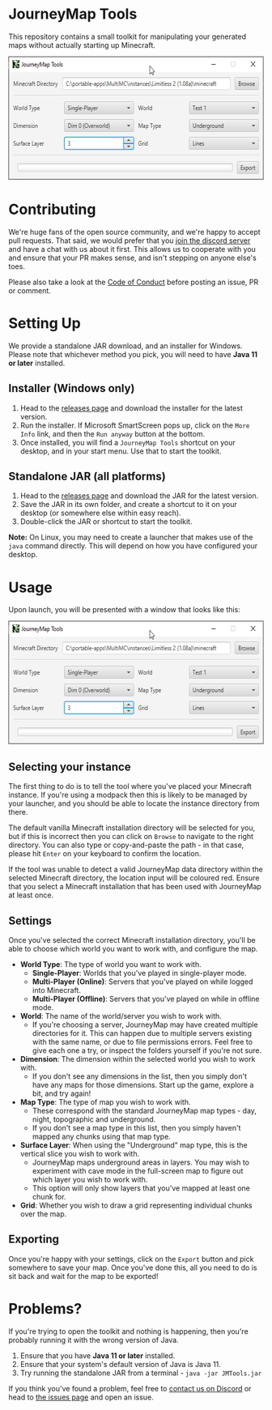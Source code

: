 # JourneyMap Tools

This repository contains a small toolkit for manipulating your generated maps without actually starting up Minecraft.

<p align="center">
  <img alt="Screenshot" width="586" height="243" src=".github/screenshot.png" />
</p>

# Contributing

We're huge fans of the open source community, and we're happy to accept pull requests. That said, we would prefer
that you [join the discord server](https://discord.gg/eP8gE69) and have a chat with us about it first. This allows
us to cooperate with you and ensure that your PR makes sense, and isn't stepping on anyone else's toes.

Please also take a look at the [Code of Conduct](CONDUCT.md) before posting an issue, PR or comment.

# Setting Up

We provide a standalone JAR download, and an installer for Windows. Please note that whichever method you pick,
you will need to have **Java 11 or later** installed.

## Installer (Windows only)

1. Head to the [releases page](releases) and download the installer for the latest version.
2. Run the installer. If Microsoft SmartScreen pops up, click on the `More Info` link, and then the
   `Run anyway` button at the bottom.
3. Once installed, you will find a `JourneyMap Tools` shortcut on your desktop, and in your start menu. Use that
   to start the toolkit.

## Standalone JAR (all platforms)

1. Head to the [releases page](releases) and download the JAR for the latest version.
2. Save the JAR in its own folder, and create a shortcut to it on your desktop (or somewhere else within easy reach).
3. Double-click the JAR or shortcut to start the toolkit.

**Note:** On Linux, you may need to create a launcher that makes use of the `java` command directly. This will
depend on how you have configured your desktop.

# Usage

Upon launch, you will be presented with a window that looks like this:

<p align="center">
  <img alt="Screenshot" width="586" height="243" src=".github/screenshot.png" />
</p>

## Selecting your instance

The first thing to do is to tell the tool where you've placed your Minecraft instance. If you're using a modpack
then this is likely to be managed by your launcher, and you should be able to locate the instance directory from there.

The default vanilla Minecraft installation directory will be selected for you, but if this is incorrect then you can 
click on `Browse` to navigate to the right directory. You can also type or copy-and-paste the path - in that case, 
please hit `Enter` on your keyboard to confirm the location.

If the tool was unable to detect a valid JourneyMap data directory within the selected Minecraft directory, the
location input will be coloured red. Ensure that you select a Minecraft installation that has been used with
JourneyMap at least once.

## Settings

Once you've selected the correct Minecraft installation directory, you'll be able to choose which world you want
to work with, and configure the map.

* **World Type**: The type of world you want to work with.
    * **Single-Player**: Worlds that you've played in single-player mode.
    * **Multi-Player (Online)**: Servers that you've played on while logged into Minecraft.
    * **Multi-Player (Offline)**: Servers that you've played on while in offline mode.
* **World**: The name of the world/server you wish to work with.
    * If you're choosing a server, JourneyMap may have created multiple directories for it. This can happen due
      to multiple servers existing with the same name, or due to file permissions errors. Feel free to give each
      one a try, or inspect the folders yourself if you're not sure.
* **Dimension**: The dimension within the selected world you wish to work with.
    * If you don't see any dimensions in the list, then you simply don't have any maps for those dimensions. Start
      up the game, explore a bit, and try again!
* **Map Type**: The type of map you wish to work with.
    * These correspond with the standard JourneyMap map types - day, night, topographic and underground.
    * If you don't see a map type in this list, then you simply haven't mapped any chunks using that map type.
* **Surface Layer**: When using the "Underground" map type, this is the vertical slice you wish to work with.
    * JourneyMap maps underground areas in layers. You may wish to experiment with cave mode in the full-screen
      map to figure out which layer you wish to work with.
    * This option will only show layers that you've mapped at least one chunk for.
* **Grid**: Whether you wish to draw a grid representing individual chunks over the map. 

## Exporting

Once you're happy with your settings, click on the `Export` button and pick somewhere to save your map. Once you've
done this, all you need to do is sit back and wait for the map to be exported!

# Problems?

If you're trying to open the toolkit and nothing is happening, then you're probably running it with the wrong version
of Java.

1. Ensure that you have **Java 11 or later** installed.
2. Ensure that your system's default version of Java is Java 11.
3. Try running the standalone JAR from a terminal - `java -jar JMTools.jar`

If you think you've found a problem, feel free to [contact us on Discord](https://discord.gg/eP8gE69) or head
to [the issues page](issues) and open an issue.
